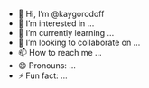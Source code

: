 - 👋 Hi, I’m @kaygorodoff
- 👀 I’m interested in ...
- 🌱 I’m currently learning ...
- 💞️ I’m looking to collaborate on ...
- 📫 How to reach me ...
- 😄 Pronouns: ...
- ⚡ Fun fact: ...

<!---
kaygorodoff/kaygorodoff is a ✨ special ✨ repository because its `README.md` (this file) appears on your GitHub profile.
You can click the Preview link to take a look at your changes.
--->
